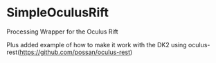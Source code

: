 SimpleOculusRift
================

Processing Wrapper for the Oculus Rift

Plus added example of how to make it work with the DK2 using oculus-rest(https://github.com/possan/oculus-rest)